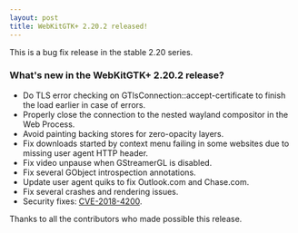 ```yaml
---
layout: post
title: WebKitGTK+ 2.20.2 released!
---
```


This is a bug fix release in the stable 2.20 series.

### What's new in the WebKitGTK+ 2.20.2 release?

 - Do TLS error checking on GTlsConnection::accept-certificate to finish the load earlier in case of errors.
 - Properly close the connection to the nested wayland compositor in the Web Process.
 - Avoid painting backing stores for zero-opacity layers.
 - Fix downloads started by context menu failing in some websites due to missing user agent HTTP header.
 - Fix video unpause when GStreamerGL is disabled.
 - Fix several GObject introspection annotations.
 - Update user agent quiks to fix Outlook.com and Chase.com.
 - Fix several crashes and rendering issues.
 - Security fixes: [CVE-2018-4200](https://cve.mitre.org/cgi-bin/cvename.cgi?name=CVE-2018-4200).

Thanks to all the contributors who made possible this release.
